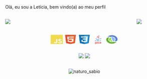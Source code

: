 ##
Olá, eu sou a Letícia, bem vindo(a) ao meu perfil
##

<center
<p align="center">
  <img width="350px" align="left" src="https://github-readme-stats.vercel.app/api/top-langs/?username=ldsleticia&hide=html&layout=compact&theme=buefy" />
  <img width="400px" align="rigth" src="https://github-readme-stats.vercel.app/api?username=ldsleticia&show_icons=true&theme=buefy" />
</p>



<div style="display: inline_block"><br>
  <img align="center" alt="Leticia-Js" height="30" width="40" src="https://raw.githubusercontent.com/devicons/devicon/master/icons/javascript/javascript-plain.svg">
  <img align="center" alt="Leticia-HTML" height="30" width="40" src="https://raw.githubusercontent.com/devicons/devicon/master/icons/html5/html5-original.svg">
  <img align="center" alt="Leticia-CSS" height="30" width="40" src="https://raw.githubusercontent.com/devicons/devicon/master/icons/css3/css3-original.svg">
  <img align="center" alt="Leticia-Java" height="30" width="40" src="https://github.com/devicons/devicon/blob/master/icons/java/java-original-wordmark.svg">
  <img align="center" alt="Leticia-Clojure" height="30" width="40" src="https://github.com/devicons/devicon/blob/master/icons/clojure/clojure-original.svg">
</div>

##

<div> 
  <a href = "mailto:lds.leticia.dos.santos@gmail.com"><img src="https://img.shields.io/badge/-Gmail-%23333?style=for-the-badge&logo=gmail&logoColor=white" target="_blank"></a>
  <a href="https://www.linkedin.com/in/let%C3%ADcia-dos-santos/" target="_blank"><img src="https://img.shields.io/badge/-LinkedIn-%230077B5?style=for-the-badge&logo=linkedin&logoColor=white" target="_blank"></a> 

 ##
  
![naturo_sabio](https://user-images.githubusercontent.com/34607590/102846507-e9e04a80-43ee-11eb-8fc6-71c93368f879.gif)
